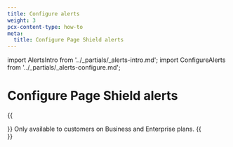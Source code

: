 ```yaml
---
title: Configure alerts
weight: 3
pcx-content-type: how-to
meta:
  title: Configure Page Shield alerts
---
```


import AlertsIntro from '../_partials/_alerts-intro.md';
import ConfigureAlerts from '../_partials/_alerts-configure.md';

# Configure Page Shield alerts

<AlertsIntro />

{{<Aside type="note">}}
Only available to customers on Business and Enterprise plans.
{{</Aside>}}

<ConfigureAlerts />
